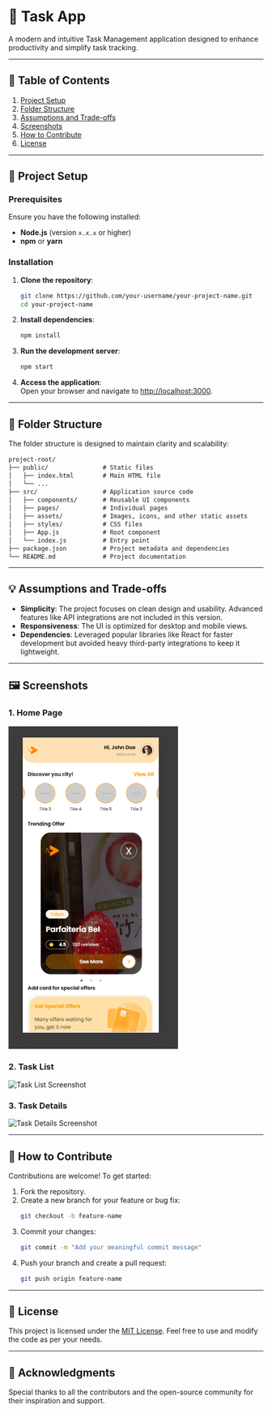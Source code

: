 # 📝 Task App

A modern and intuitive Task Management application designed to enhance productivity and simplify task tracking.

---

## 📑 Table of Contents

1. [Project Setup](#-project-setup)
2. [Folder Structure](#-folder-structure)
3. [Assumptions and Trade-offs](#-assumptions-and-trade-offs)
4. [Screenshots](#-screenshots)
5. [How to Contribute](#-how-to-contribute)
6. [License](#-license)

---

## 🚀 Project Setup

### Prerequisites

Ensure you have the following installed:

- **Node.js** (version `x.x.x` or higher)
- **npm** or **yarn**

### Installation

1. **Clone the repository**:
   ```bash
   git clone https://github.com/your-username/your-project-name.git
   cd your-project-name
   ```
2. **Install dependencies**:
   ```bash
   npm install
   ```
3. **Run the development server**:
   ```bash
   npm start
   ```
4. **Access the application**:  
   Open your browser and navigate to [http://localhost:3000](http://localhost:3000).

---

## 📂 Folder Structure

The folder structure is designed to maintain clarity and scalability:

```plaintext
project-root/
├── public/               # Static files
│   ├── index.html        # Main HTML file
│   └── ...
├── src/                  # Application source code
│   ├── components/       # Reusable UI components
│   ├── pages/            # Individual pages
│   ├── assets/           # Images, icons, and other static assets
│   ├── styles/           # CSS files
│   ├── App.js            # Root component
│   └── index.js          # Entry point
├── package.json          # Project metadata and dependencies
└── README.md             # Project documentation
```

---

## 💡 Assumptions and Trade-offs

- **Simplicity**: The project focuses on clean design and usability. Advanced features like API integrations are not included in this version.
- **Responsiveness**: The UI is optimized for desktop and mobile views.
- **Dependencies**: Leveraged popular libraries like React for faster development but avoided heavy third-party integrations to keep it lightweight.

---

## 🖼️ Screenshots

### 1. **Home Page**

![Home Page Screenshot](https://github.com/heshant3/React_webApp_Task/blob/e424dbe7aa01408572a009a8bf8f9e2ff67e016f/img1.png)

### 2. **Task List**

![Task List Screenshot](https://via.placeholder.com/800x400)

### 3. **Task Details**

![Task Details Screenshot](https://via.placeholder.com/800x400)

---

## 🤝 How to Contribute

Contributions are welcome! To get started:

1. Fork the repository.
2. Create a new branch for your feature or bug fix:
   ```bash
   git checkout -b feature-name
   ```
3. Commit your changes:
   ```bash
   git commit -m "Add your meaningful commit message"
   ```
4. Push your branch and create a pull request:
   ```bash
   git push origin feature-name
   ```

---

## 📜 License

This project is licensed under the [MIT License](LICENSE). Feel free to use and modify the code as per your needs.

---

## 🙌 Acknowledgments

Special thanks to all the contributors and the open-source community for their inspiration and support.

